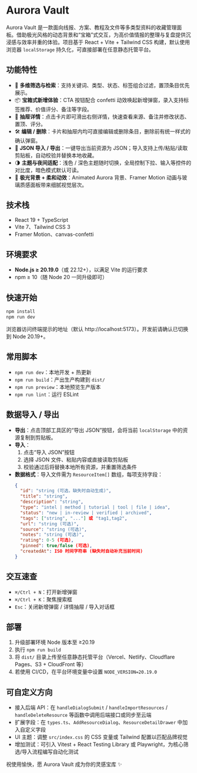 # Aurora Vault

Aurora Vault 是一款面向线报、方案、教程及文件等多类型资料的收藏管理面板。借助极光风格的动态背景和“宝箱”式交互，为高价值情报的整理与复盘提供沉浸感与效率并重的体验。项目基于 React + Vite + Tailwind CSS 构建，默认使用浏览器 `localStorage` 持久化，可直接部署在任意静态托管平台。

## 功能特性
- 🔎 **多维筛选与检索**：支持关键词、类型、状态、标签组合过滤，置顶条目优先展示。
- 📦 **宝箱式新增体验**：CTA 按钮配合 confetti 动效唤起新增弹窗，录入支持标签推荐、价值评分、备注等字段。
- 📂 **抽屉详情**：点击卡片即可滑出右侧详情，快速查看来源、备注并修改状态、置顶、评分。
- 🛠️ **编辑 / 删除**：卡片和抽屉内均可直接编辑或删除条目，删除前有统一样式的确认弹窗。
- 🌉 **JSON 导入 / 导出**：一键导出当前资源为 JSON；导入支持上传/粘贴/读取剪贴板，自动校验并替换本地收藏。
- 🌗 **主题与夜间适配**：浅色 / 深色主题随时切换，全局控制下拉、输入等控件的对比度，暗色模式默认可读。
- 🎨 **极光背景 + 柔和动效**：Animated Aurora 背景、Framer Motion 动画与玻璃质感面板带来细腻视觉层次。

## 技术栈
- React 19 + TypeScript
- Vite 7、Tailwind CSS 3
- Framer Motion、canvas-confetti

## 环境要求
- **Node.js ≥ 20.19.0**（或 22.12+），以满足 Vite 的运行要求
- npm ≥ 10（随 Node 20 一同升级即可）

## 快速开始
```bash
npm install
npm run dev
```
浏览器访问终端提示的地址（默认 http://localhost:5173）。开发前请确认已切换到 Node 20.19+。

## 常用脚本
- `npm run dev`：本地开发 + 热更新
- `npm run build`：产出生产构建到 `dist/`
- `npm run preview`：本地预览生产版本
- `npm run lint`：运行 ESLint

## 数据导入 / 导出
- **导出**：点击顶部工具区的“导出 JSON”按钮，会将当前 `localStorage` 中的资源复制到剪贴板。
- **导入**：
  1. 点击“导入 JSON”按钮
  2. 选择 JSON 文件、粘贴内容或直接读取剪贴板
  3. 校验通过后将替换本地所有资源，并重置筛选条件
- **数据格式**：导入文件需为 `ResourceItem[]` 数组，每项支持字段：
  ```json
  {
    "id": "string (可选，缺失时自动生成)",
    "title": "string",
    "description": "string",
    "type": "intel | method | tutorial | tool | file | idea",
    "status": "new | in-review | verified | archived",
    "tags": ["string", "..."] 或 "tag1,tag2",
    "url": "string (可选)",
    "source": "string (可选)",
    "notes": "string (可选)",
    "rating": 0-5 (可选),
    "pinned": true/false (可选),
    "createdAt": ISO 时间字符串 (缺失时自动补充当前时间)
  }
  ```

## 交互速查
- `⌘/Ctrl + N`：打开新增弹窗
- `⌘/Ctrl + K`：聚焦搜索框
- `Esc`：关闭新增弹窗 / 详情抽屉 / 导入对话框

## 部署
1. 升级部署环境 Node 版本至 ≥20.19
2. 执行 `npm run build`
3. 将 `dist/` 目录上传至任意静态托管平台（Vercel、Netlify、Cloudflare Pages、S3 + CloudFront 等）
4. 若使用 CI/CD，在平台环境变量中设置 `NODE_VERSION=20.19.0`

## 可自定义方向
- 接入后端 API：在 `handleDialogSubmit` / `handleImportResources` / `handleDeleteResource` 等函数中调用后端接口或同步至云端
- 扩展字段：在 `types.ts`、`AddResourceDialog`、`ResourceDetailDrawer` 中加入自定义字段
- UI 主题：调整 `src/index.css` 的 CSS 变量或 Tailwind 配置以匹配品牌视觉
- 增加测试：可引入 Vitest + React Testing Library 或 Playwright，为核心筛选/导入流程编写自动化测试

祝使用愉快，愿 Aurora Vault 成为你的灵感宝库 ✨
